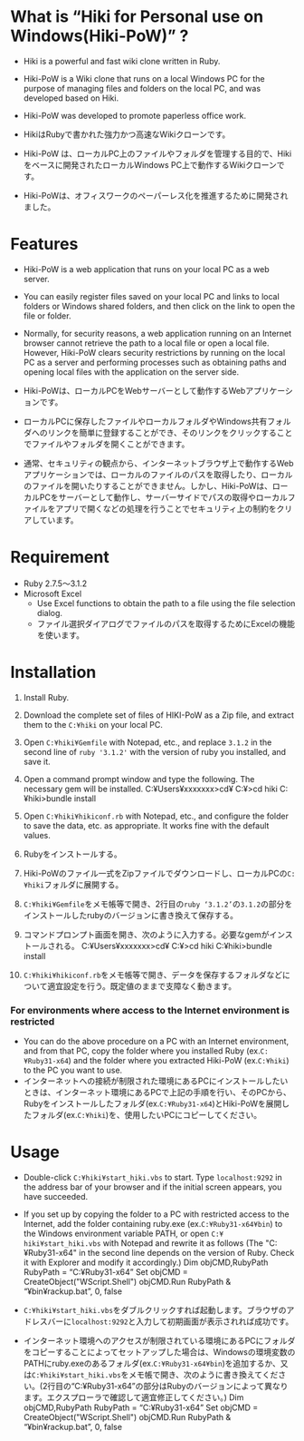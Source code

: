 What is “Hiki for Personal use on Windows(Hiki-PoW)” ?
====
- Hiki is a powerful and fast wiki clone written in Ruby.
- Hiki-PoW is a Wiki clone that runs on a local Windows PC for the purpose of managing files and folders on the local PC, and was developed based on Hiki.
- Hiki-PoW was developed to promote paperless office work.

- HikiはRubyで書かれた強力かつ高速なWikiクローンです。
- Hiki-PoW は、ローカルPC上のファイルやフォルダを管理する目的で、Hikiをベースに開発されたローカルWindows PC上で動作するWikiクローンです。
- Hiki-PoWは、オフィスワークのペーパーレス化を推進するために開発されました。

# Features
- Hiki-PoW is a web application that runs on your local PC as a web server.
- You can easily register files saved on your local PC and links to local folders or Windows shared folders, and then click on the link to open the file or folder.
- Normally, for security reasons, a web application running on an Internet browser cannot retrieve the path to a local file or open a local file. However, Hiki-PoW clears security restrictions by running on the local PC as a server and performing processes such as obtaining paths and opening local files with the application on the server side.

- Hiki-PoWは、ローカルPCをWebサーバーとして動作するWebアプリケーションです。
- ローカルPCに保存したファイルやローカルフォルダやWindows共有フォルダへのリンクを簡単に登録することができ、そのリンクをクリックすることでファイルやフォルダを開くことができます。
-  通常、セキュリティの観点から、インターネットブラウザ上で動作するWebアプリケーションでは、ローカルのファイルのパスを取得したり、ローカルのファイルを開いたりすることができません。しかし、Hiki-PoWは、ローカルPCをサーバーとして動作し、サーバーサイドでパスの取得やローカルファイルをアプリで開くなどの処理を行うことでセキュリティ上の制約をクリアしています。

# Requirement
-  Ruby 2.7.5〜3.1.2
-  Microsoft Excel
	- Use Excel functions to obtain the path to a file using the file selection dialog.
	- ファイル選択ダイアログでファイルのパスを取得するためにExcelの機能を使います。

# Installation
1. Install Ruby. 
2. Download the complete set of files of HIKI-PoW as a Zip file, and extract them to the `C:¥hiki` on your local PC. 
3. Open `C:¥hiki¥Gemfile` with Notepad, etc., and replace `3.1.2` in the second line of `ruby '3.1.2'` with the version of ruby you installed, and save it. 
4. Open a command prompt window and type the following. The necessary gem will be installed.
	C:¥Users¥xxxxxxx\>cd¥
	C:¥\>cd hiki
	C:¥hiki\>bundle install
5. Open `C:¥hiki¥hikiconf.rb` with Notepad, etc., and configure the folder to save the data, etc. as appropriate. It works fine with the default values.

1. Rubyをインストールする。
2. Hiki-PoWのファイル一式をZipファイルでダウンロードし、ローカルPCの`C:¥hiki`フォルダに展開する。
3. `C:¥hiki¥Gemfile`をメモ帳等で開き、2行目の`ruby ‘3.1.2’`の`3.1.2`の部分をインストールしたrubyのバージョンに書き換えて保存する。
4. コマンドプロンプト画面を開き、次のように入力する。必要なgemがインストールされる。
	C:¥Users¥xxxxxxx\>cd¥
	C:¥\>cd hiki
	C:¥hiki\>bundle install
5. `C:¥hiki¥hikiconf.rb`をメモ帳等で開き、データを保存するフォルダなどについて適宜設定を行う。既定値のままで支障なく動きます。

### For environments where access to the Internet environment is restricted
- You can do the above procedure on a PC with an Internet environment, and from that PC, copy the folder where you installed Ruby (ex.`C:¥Ruby31-x64`) and the folder where you extracted Hiki-PoW (ex.`C:¥hiki`) to the PC you want to use.
- インターネットへの接続が制限された環境にあるPCにインストールしたいときは、インターネット環境にあるPCで上記の手順を行い、そのPCから、Rubyをインストールしたフォルダ(ex.`C:¥Ruby31-x64`)とHiki-PoWを展開したフォルダ(ex.`C:¥hiki`)を、使用したいPCにコピーしてください。
# Usage
- Double-click `C:¥hiki¥start_hiki.vbs` to start. Type `localhost:9292` in the address bar of your browser and if the initial screen appears, you have succeeded.
- If you set up by copying the folder to a PC with restricted access to the Internet, add the folder containing ruby.exe (ex.`C:¥Ruby31-x64¥bin`) to the Windows environment variable PATH, or open `C:¥ hiki¥start_hiki.vbs` with Notepad and rewrite it as follows (The "C:¥Ruby31-x64" in the second line depends on the version of Ruby. Check it with Explorer and modify it accordingly.)
	Dim objCMD,RubyPath
	RubyPath = “C:¥Ruby31-x64”
	Set objCMD = CreateObject("WScript.Shell")
	objCMD.Run RubyPath & “¥bin¥rackup.bat”, 0, false

- `C:¥hiki¥start_hiki.vbs`をダブルクリックすれば起動します。ブラウザのアドレスバーに`localhost:9292`と入力して初期画面が表示されれば成功です。
- インターネット環境へのアクセスが制限されている環境にあるPCにフォルダをコピーすることによってセットアップした場合は、Windowsの環境変数のPATHにruby.exeのあるフォルダ(ex.`C:¥Ruby31-x64¥bin`)を追加するか、又は`C:¥hiki¥start_hiki.vbs`をメモ帳で開き、次のように書き換えてください。(2行目の“C:¥Ruby31-x64”の部分はRubyのバージョンによって異なります。エクスプローラで確認して適宜修正してください。)
	Dim objCMD,RubyPath
	RubyPath = “C:¥Ruby31-x64”
	Set objCMD = CreateObject("WScript.Shell")
	objCMD.Run RubyPath & “¥bin¥rackup.bat”, 0, false